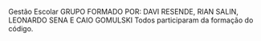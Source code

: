 Gestão Escolar
GRUPO FORMADO POR: DAVI RESENDE, RIAN SALIN, LEONARDO SENA E CAIO GOMULSKI
Todos participaram da formação do código.
